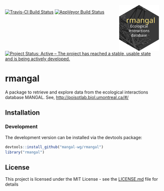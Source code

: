 <img src="man/figures/rmangal.svg" width="130" height="150" align="right"/>

[![Travis-CI Build Status](https://travis-ci.org/mangal-wg/rmangal.svg?branch=master)](https://travis-ci.org/mangal-wg/rmangal)
[![AppVeyor Build Status](https://ci.appveyor.com/api/projects/status/github/mangal-wg/rmangal?branch=master&svg=true)](https://ci.appveyor.com/project/mangal-wg/rmangal)
[![Project Status: Active – The project has reached a stable, usable state and is being actively developed.](https://www.repostatus.org/badges/latest/wip.svg)](https://www.repostatus.org/#WIP)

# rmangal

A package to retrieve and explore data from the ecological interactions database MANGAL.
See, http://poisotlab.biol.umontreal.ca/#/

## Installation

### Development

The development version can be installed via the devtools package:

```r
devtools::install_github("mangal-wg/rmangal")
library("rmangal")
```

## License

This project is licensed under the MIT License - see the [LICENSE.md](LICENSE.md) file for details
